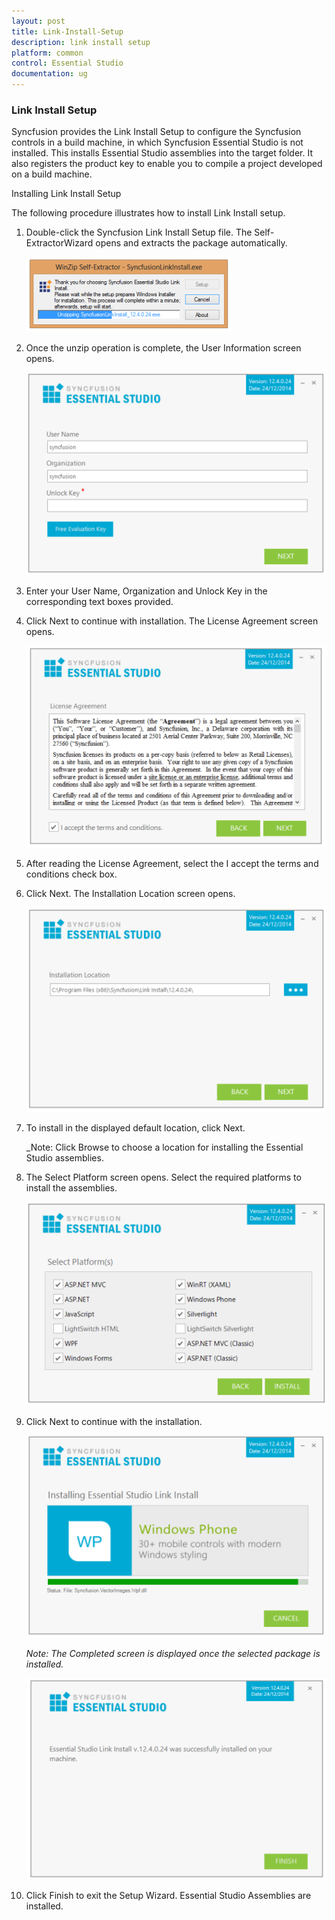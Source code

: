 ```yaml
---
layout: post
title: Link-Install-Setup
description: link install setup
platform: common
control: Essential Studio
documentation: ug
---
```


### Link Install Setup

Syncfusion provides the Link Install Setup to configure the Syncfusion controls in a build machine, in which Syncfusion Essential Studio is not installed. This installs Essential Studio assemblies into the target folder. It also registers the product key to enable you to compile a project developed on a build machine. 

Installing Link Install Setup

The following procedure illustrates how to install Link Install setup.

1. Double-click the Syncfusion Link Install Setup file. The Self-ExtractorWizard opens and extracts the package automatically.

   ![](Link-Install-Setup_images/Link-Install-Setup_img1.png)





2. Once the unzip operation is complete, the User Information screen opens.

   ![](Link-Install-Setup_images/Link-Install-Setup_img2.png)





3. Enter your User Name, Organization and Unlock Key in the corresponding text boxes provided.

4. Click Next to continue with installation. The License Agreement screen opens.

   ![](Link-Install-Setup_images/Link-Install-Setup_img3.png)





5. After reading the License Agreement, select the I accept the terms and conditions check box.

6. Click Next. The Installation Location screen opens.
   
   ![](Link-Install-Setup_images/Link-Install-Setup_img4.png)





7. To install in the displayed default location, click Next.
  
   _Note: Click Browse to choose a location for installing the Essential Studio assemblies.
  

8. The Select Platform screen opens. Select the required platforms to install the assemblies.
   
   ![](Link-Install-Setup_images/Link-Install-Setup_img6.png)





9. Click Next to continue with the installation.
   
   ![](Link-Install-Setup_images/Link-Install-Setup_img7.png)


   _Note: The Completed screen is displayed once the selected package is installed._



   ![](Link-Install-Setup_images/Link-Install-Setup_img9.png)





10. Click Finish to exit the Setup Wizard. Essential Studio Assemblies are installed.
